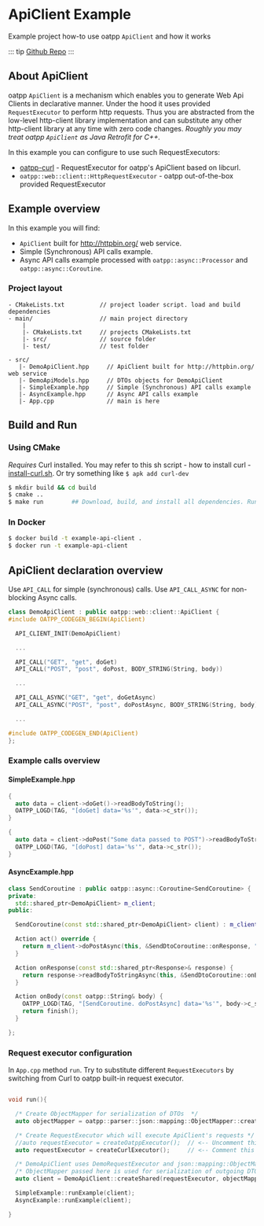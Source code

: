 # ApiClient Example <seo/>

Example project how-to use oatpp ```ApiClient``` and how it works

::: tip
[Github Repo](https://github.com/oatpp/example-api-client)
:::

## About ApiClient

oatpp ```ApiClient``` is a mechanism which enables you to generate Web Api Clients in declarative manner.
Under the hood it uses provided ```RequestExecutor``` to perform http requests. Thus you are abstracted from the low-level http-client library implementation and can substitute any other http-client library at any time with zero code changes.
*Roughly you may treat oatpp ```ApiClient``` as Java Retrofit for C++.*

In this example you can configure to use such RequestExecutors:
- [oatpp-curl](https://github.com/oatpp/oatpp-curl) - RequestExecutor for oatpp's ApiClient based on libcurl.
- ```oatpp::web::client::HttpRequestExecutor``` - oatpp out-of-the-box provided RequestExecutor

## Example overview

In this example you will find:
- ```ApiClient``` built for http://httpbin.org/ web service.
- Simple (Synchronous) API calls example.
- Async API calls example processed with ```oatpp::async::Processor``` and ```oatpp::async::Coroutine```.

### Project layout

```
- CMakeLists.txt          // project loader script. load and build dependencies
- main/                   // main project directory
    |
    |- CMakeLists.txt     // projects CMakeLists.txt
    |- src/               // source folder
    |- test/              // test folder

```
```
- src/
   |- DemoApiClient.hpp     // ApiClient built for http://httpbin.org/ web service
   |- DemoApiModels.hpp     // DTOs objects for DemoApiClient
   |- SimpleExample.hpp     // Simple (Synchronous) API calls example
   |- AsyncExample.hpp      // Async API calls example
   |- App.cpp               // main is here

```

## Build and Run

### Using CMake

*Requires* Curl installed. You may refer to this sh script - how to install curl -
[install-curl.sh](https://github.com/oatpp/oatpp-curl/blob/master/utility/install-deps/install-curl.sh).
Or try something like ```$ apk add curl-dev```

```bash
$ mkdir build && cd build
$ cmake ..
$ make run        ## Download, build, and install all dependencies. Run project

```

### In Docker

```bash
$ docker build -t example-api-client .
$ docker run -t example-api-client
```

## ApiClient declaration overview

Use ```API_CALL``` for simple (synchronous) calls.
Use ```API_CALL_ASYNC``` for non-blocking Async calls.

```cpp
class DemoApiClient : public oatpp::web::client::ApiClient {
#include OATPP_CODEGEN_BEGIN(ApiClient)

  API_CLIENT_INIT(DemoApiClient)

  ...

  API_CALL("GET", "get", doGet)
  API_CALL("POST", "post", doPost, BODY_STRING(String, body))

  ...

  API_CALL_ASYNC("GET", "get", doGetAsync)
  API_CALL_ASYNC("POST", "post", doPostAsync, BODY_STRING(String, body))

  ...

#include OATPP_CODEGEN_END(ApiClient)
};
```

### Example calls overview

#### SimpleExample.hpp

```cpp
{
  auto data = client->doGet()->readBodyToString();
  OATPP_LOGD(TAG, "[doGet] data='%s'", data->c_str());
}

{
  auto data = client->doPost("Some data passed to POST")->readBodyToString();
  OATPP_LOGD(TAG, "[doPost] data='%s'", data->c_str());
}
```

#### AsyncExample.hpp

```cpp
class SendCoroutine : public oatpp::async::Coroutine<SendCoroutine> {
private:
  std::shared_ptr<DemoApiClient> m_client;
public:

  SendCoroutine(const std::shared_ptr<DemoApiClient> client) : m_client(client) {}

  Action act() override {
    return m_client->doPostAsync(this, &SendDtoCoroutine::onResponse, "<POST-DATA-HERE>");
  }

  Action onResponse(const std::shared_ptr<Response>& response) {
    return response->readBodyToStringAsync(this, &SendDtoCoroutine::onBody);
  }

  Action onBody(const oatpp::String& body) {
    OATPP_LOGD(TAG, "[SendCoroutine. doPostAsync] data='%s'", body->c_str());
    return finish();
  }

};
```

### Request executor configuration

In ```App.cpp``` method ```run```.
Try to substitute different ```RequestExecutors``` by switching from Curl to oatpp built-in request executor.

```cpp

void run(){

  /* Create ObjectMapper for serialization of DTOs  */
  auto objectMapper = oatpp::parser::json::mapping::ObjectMapper::createShared();

  /* Create RequestExecutor which will execute ApiClient's requests */
  //auto requestExecutor = createOatppExecutor();  // <-- Uncomment this
  auto requestExecutor = createCurlExecutor();     // <-- Comment this

  /* DemoApiClient uses DemoRequestExecutor and json::mapping::ObjectMapper */
  /* ObjectMapper passed here is used for serialization of outgoing DTOs */
  auto client = DemoApiClient::createShared(requestExecutor, objectMapper);

  SimpleExample::runExample(client);
  AsyncExample::runExample(client);

}

```
